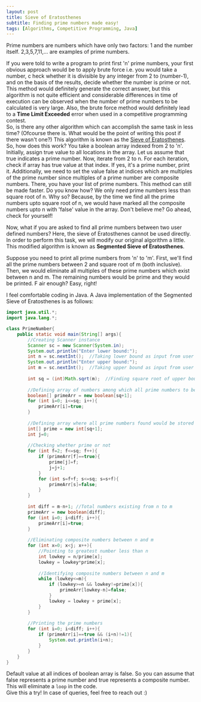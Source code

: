 ```yaml
---
layout: post
title: Sieve of Eratosthenes
subtitle: Finding prime numbers made easy!
tags: [Algorithms, Competitive Programming, Java]
---
```


Prime numbers are numbers which have only two factors: 1 and the number itself. 2,3,5,7,11,... are examples of prime numbers.

If you were told to write a program to print first 'n' prime numbers, 
your first obvious approach would be to apply brute force i.e. you would take a number, c
heck whether it is divisible by any integer from 2 to (number-1), and on the basis of the results, 
decide whether the number is 
prime or not. This method would definitely generate the correct answer, 
but this algorithm is not quite efficient and considerable differences in time of 
execution can be observed when the number of prime numbers to be calculated is very large. 
Also, the brute force method would definitely lead to a **Time Limit Exceeded** error when 
used in a competitive programming contest.  
So, is there any other algorithm which can accomplish the same task in less time? 
(Ofcourse there is. What would be the point of writing this post if there wasn't one?) 
This algorithm is known as the [Sieve of Eratosthenes](https://en.wikipedia.org/wiki/Sieve_of_Eratosthenes). 
So, how does this work? You take a boolean array indexed from 2 to 'n'.  
Initially, assign true value to all locations in the array. Let us assume 
that true indicates a prime number. Now, iterate from 2 to n. For each iteration, 
check if array has true value at that index. If yes, it's a prime number, print it. 
Additionally, we need to set the value false at indices which are multiples of the 
prime number since multiples of a prime number are composite numbers. There, 
you have your list of prime numbers. This method can still be made faster. 
Do you know how? We only need prime numbers less than square root of n. 
Why so? Because, by the time we find all the prime numbers upto square root of n, 
we would have marked all the composite numbers upto n with 'false' value in the array. 
Don't believe me? Go ahead, check for yourself!  

Now, what if you are asked to find all prime numbers between 
two user defined numbers? Here, the sieve of Eratosthenes cannot be used directly. 
In order to perform this task, we will modify our original algorithm a little. 
This modified algorithm is known as **Segmented Sieve of Eratosthenes**. 

Suppose you need to print all prime numbers from 
'n' to 'm'. First, we'll find all the prime numbers between 2 and square root of m 
(both inclusive). Then, we would eliminate all multiples of these prime numbers which 
exist between n and m. The remaining numbers would be prime and they would be printed. F
air enough? Easy, right!  

I feel comfortable coding in Java. 
A Java implementation of the Segmented Sieve of Eratosthenes is as follows:  

```java
import java.util.*;
import java.lang.*;

class PrimeNumber{
    public static void main(String[] args){
        //Creating Scanner instance
        Scanner sc = new Scanner(System.in);
        System.out.println("Enter lower bound:");
        int n = sc.nextInt();  //Taking lower bound as input from user
        System.out.println("Enter upper bound:");
        int m = sc.nextInt();  //Taking upper bound as input from user
        
        int sq = (int)Math.sqrt(m);  //Finding square root of upper bound
        
        //Defining array of numbers among which all prime numbers to be checked exist.
        boolean[] primeArr = new boolean[sq+1];
        for (int i=0; i<=sq; i++){
            primeArr[i]=true;
        }
        
        //Defining array where all prime numbers found would be stored
        int[] prime = new int[sq+1];
        int j=0;
        
        //Checking whether prime or not
        for (int f=2; f<=sq; f++){
            if (primeArr[f]==true){
                prime[j]=f;
                j=j+1;
            }
            for (int s=f+f; s<=sq; s=s+f){
                primeArr[s]=false;
            }
        }
        
        int diff = m-n+1; //Total numbers existing from n to m
        primeArr = new boolean[diff];
        for (int i=0; i<diff; i++){
            primeArr[i]=true;
        }
        
        //Eliminating composite numbers between n and m
        for (int x=0; x<j; x++){
            //Pointing to greatest number less than n
            int lowkey = n/prime[x];
            lowkey = lowkey*prime[x];
            
            //Identifying composite numbers between n and m
            while (lowkey<=m){
                if (lowkey>=n && lowkey!=prime[x]){
                    primeArr[lowkey-n]=false;
                }
                lowkey = lowkey + prime[x];
            }
        }
        
        //Printing the prime numbers
        for (int i=0; i<diff; i++){
            if (primeArr[i]==true && (i+n)!=1){
                System.out.println(i+n);
            }
        }
    }
}
```
Default value at all indices of boolean array is false. So you can assume that false represents a
prime number and true represents a composite number. This will eliminate a `loop` in the code.  
Give this a try!
In case of queries, feel free to reach out :)
